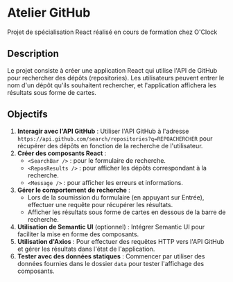 # Atelier GitHub
Projet de spécialisation React  réalisé en cours de formation chez O'Clock
## Description
Le projet consiste à créer une application React qui utilise l'API de GitHub pour rechercher des dépôts (repositories). Les utilisateurs peuvent entrer le nom d'un dépôt qu'ils souhaitent rechercher, et l'application affichera les résultats sous forme de cartes.

## Objectifs
1. **Interagir avec l'API GitHub** : Utiliser l'API GitHub à l'adresse `https://api.github.com/search/repositories?q=REPOACHERCHER` pour récupérer des dépôts en fonction de la recherche de l'utilisateur.
2. **Créer des composants React** :
   - `<SearchBar />` : pour le formulaire de recherche.
   - `<ReposResults />` : pour afficher les dépôts correspondant à la recherche.
   - `<Message />` : pour afficher les erreurs et informations.
3. **Gérer le comportement de recherche** :
   - Lors de la soumission du formulaire (en appuyant sur Entrée), effectuer une requête pour récupérer les résultats.
   - Afficher les résultats sous forme de cartes en dessous de la barre de recherche.
4. **Utilisation de Semantic UI** (optionnel) : Intégrer Semantic UI pour faciliter la mise en forme des composants.
5. **Utilisation d'Axios** : Pour effectuer des requêtes HTTP vers l'API GitHub et gérer les résultats dans l'état de l'application.
6. **Tester avec des données statiques** : Commencer par utiliser des données fournies dans le dossier `data` pour tester l'affichage des composants.
